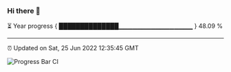 ### Hi there 👋

⏳ Year progress { ██████████████▁▁▁▁▁▁▁▁▁▁▁▁▁▁▁▁ } 48.09 %

---

⏰ Updated on Sat, 25 Jun 2022 12:35:45 GMT

![Progress Bar CI](https://github.com/ZhaoGui/ZhaoGui/workflows/Progress%20Bar%20CI/badge.svg)
